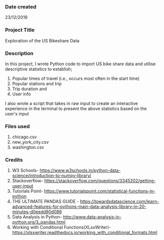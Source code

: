 ### Date created
23/12/2019

### Project Title
Exploration of the US Bikeshare Data 

### Description
In this project, I wrote Python code to import US bike share data and utilise descriptive statistics to establish;
1. Popular times of travel (i.e., occurs most often in the start time)
2. Popular stations and trip
3. Trip duration and
4. User info

I also wrote a script that takes in raw input to create an interactive experience in the terminal to present the above statistics based on the user's input

### Files used
1. chicago.csv
2. new_york_city.csv
3. washington.csv

### Credits
1. W3 Schools- https://www.w3schools.in/python-data-science/introduction-to-numpy-library/
2. Stackoverflow- https://stackoverflow.com/questions/3345202/getting-user-input
3. Tutorials Point- https://www.tutorialspoint.com/statistical-functions-in-python
4. THE ULTIMATE PANDAS GUIDE - https://towardsdatascience.com/learn-advanced-features-for-pythons-main-data-analysis-library-in-20-minutes-d0eedd90d086
5. Data Analysis in Python- http://www.data-analysis-in-python.org/3_pandas.html
6. Working with Conditional Functions(XLsxWriter)- https://xlsxwriter.readthedocs.io/working_with_conditional_formats.html

